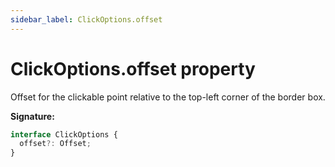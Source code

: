 ```yaml
---
sidebar_label: ClickOptions.offset
---
```


# ClickOptions.offset property

Offset for the clickable point relative to the top-left corner of the border
box.

**Signature:**

```typescript
interface ClickOptions {
  offset?: Offset;
}
```
